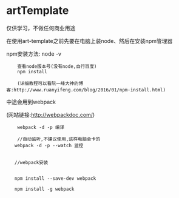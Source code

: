 # artTemplate
仅供学习，不做任何商业用途


在使用art-template之前先要在电脑上装node、然后在安装npm管理器
  
  
  npm安装方法:
        node -v
        
        查看node版本号(没有node,自行百度)
        npm install
        
        (详细教程可以看阮一峰大神的博客:http://www.ruanyifeng.com/blog/2016/01/npm-install.html)
        
  中途会用到webpack
  
  (网站链接:http://webpackdoc.com/)
  
  
        webpack -d -p 编译
        
        //自动监听,不建议使用,这样电脑会卡的
       webpack -d -p --watch 监控
       
       
       //webpack安装
       
       
       npm install --save-dev webpack
       
       npm install -g webpack 
